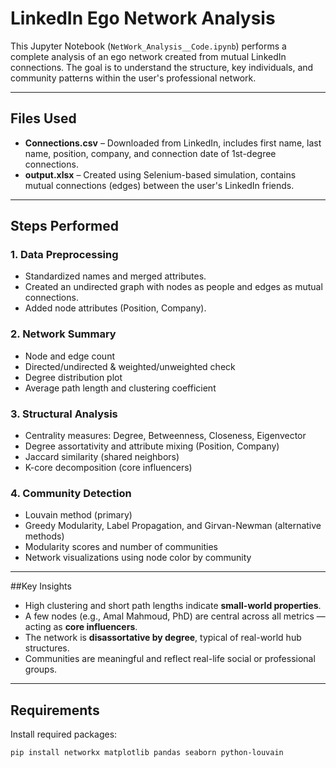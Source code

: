 # LinkedIn Ego Network Analysis

This Jupyter Notebook (`NetWork_Analysis__Code.ipynb`) performs a complete analysis of an ego network created from mutual LinkedIn connections. The goal is to understand the structure, key individuals, and community patterns within the user's professional network.

---

##  Files Used

- **Connections.csv** – Downloaded from LinkedIn, includes first name, last name, position, company, and connection date of 1st-degree connections.
- **output.xlsx** – Created using Selenium-based simulation, contains mutual connections (edges) between the user's LinkedIn friends.

---

## Steps Performed

### 1. Data Preprocessing
- Standardized names and merged attributes.
- Created an undirected graph with nodes as people and edges as mutual connections.
- Added node attributes (Position, Company).

### 2. Network Summary
- Node and edge count
- Directed/undirected & weighted/unweighted check
- Degree distribution plot
- Average path length and clustering coefficient

### 3. Structural Analysis
- Centrality measures: Degree, Betweenness, Closeness, Eigenvector
- Degree assortativity and attribute mixing (Position, Company)
- Jaccard similarity (shared neighbors)
- K-core decomposition (core influencers)

### 4. Community Detection
- Louvain method (primary)
- Greedy Modularity, Label Propagation, and Girvan-Newman (alternative methods)
- Modularity scores and number of communities
- Network visualizations using node color by community

---

##Key Insights

- High clustering and short path lengths indicate **small-world properties**.
- A few nodes (e.g., Amal Mahmoud, PhD) are central across all metrics — acting as **core influencers**.
- The network is **disassortative by degree**, typical of real-world hub structures.
- Communities are meaningful and reflect real-life social or professional groups.

---

## Requirements

Install required packages:
```bash
pip install networkx matplotlib pandas seaborn python-louvain
